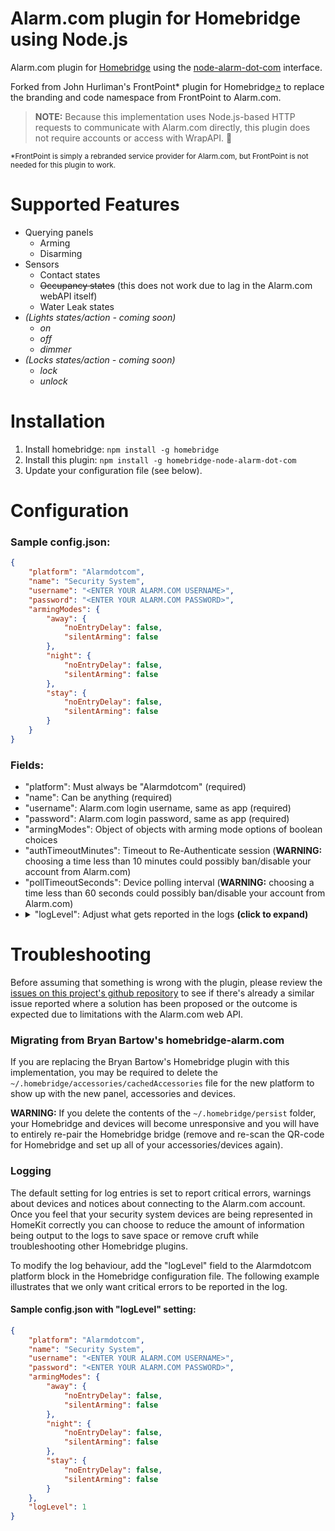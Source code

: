 # Alarm.com plugin for Homebridge using Node.js

Alarm.com plugin for [Homebridge](https://github.com/nfarina/homebridge) using the [node-alarm-dot-com](https://github.com/mkormendy/node-alarm-dot-com) interface.

Forked from John Hurliman's FrontPoint* plugin for Homebridge<small>[↗](https://github.com/jhurliman/homebridge-frontpoint)</small> to replace the branding and code namespace from FrontPoint to Alarm.com.

> **NOTE:** Because this implementation uses Node.js-based HTTP requests to communicate with Alarm.com directly, this plugin does not require accounts or access with WrapAPI. :tada:

<small>*FrontPoint is simply a rebranded service provider for Alarm.com, but FrontPoint is not needed for this plugin to work.</small>

# Supported Features

 * Querying panels
   * Arming
   * Disarming
 * Sensors
   * Contact states
   * <del>Occupancy states</del> (this does not work due to lag in the Alarm.com webAPI itself)
   * Water Leak states
 * *(Lights states/action - coming soon)*
   * *on*
   * *off*
   * *dimmer*
 * *(Locks states/action - coming soon)*
   * *lock*
   * *unlock*

# Installation

1. Install homebridge: `npm install -g homebridge`
2. Install this plugin: `npm install -g homebridge-node-alarm-dot-com`
3. Update your configuration file (see below).

# Configuration

### Sample config.json:


```json
{
    "platform": "Alarmdotcom",
    "name": "Security System",
    "username": "<ENTER YOUR ALARM.COM USERNAME>",
    "password": "<ENTER YOUR ALARM.COM PASSWORD>",
    "armingModes": {
        "away": {
            "noEntryDelay": false,
            "silentArming": false
        },
        "night": {
            "noEntryDelay": false,
            "silentArming": false
        },
        "stay": {
            "noEntryDelay": false,
            "silentArming": false
        }
    }
}
```
### Fields:

* "platform": Must always be "Alarmdotcom" (required)
* "name": Can be anything (required)
* "username": Alarm.com login username, same as app (required)
* "password": Alarm.com login password, same as app (required)
* "armingModes": Object of objects with arming mode options of boolean choices
* "authTimeoutMinutes": Timeout to Re-Authenticate session (**WARNING:** choosing a time less than 10 minutes could possibly ban/disable your account from Alarm.com)
* "pollTimeoutSeconds": Device polling interval (**WARNING:** choosing a time less than 60 seconds could possibly ban/disable your account from Alarm.com)
* <details><summary>"logLevel": Adjust what gets reported in the logs <strong>(click to expand)</strong></summary><ul><li>0 = NO LOG ENTRIES</li><li>1 = ONLY ERRORS</li><li>2 = ONLY WARNINGS and ERRORS</li><li><strong>3 = GENERAL NOTICES, ERRORS and WARNINGS (default)</strong></li><li>4 = VERBOSE (everything including )</li></ul></details>

# Troubleshooting

Before assuming that something is wrong with the plugin, please review the [issues on this project's github repository](https://github.com/mkormendy/homebridge-node-alarm-dot-com/issues?utf8=%E2%9C%93&q=sort%3Aupdated-desc+) to see if there's already a similar issue reported where a solution has been proposed or the outcome is expected due to limitations with the Alarm.com web API.

### Migrating from Bryan Bartow's homebridge-alarm.com

If you are replacing the Bryan Bartow's Homebridge plugin with this implementation, you may be required to delete the `~/.homebridge/accessories/cachedAccessories` file for the new platform to show up with the new panel, accessories and devices.

**WARNING:** If you delete the contents of the `~/.homebridge/persist` folder, your Homebridge and devices will become unresponsive and you will have to entirely re-pair the Homebridge bridge (remove and re-scan the QR-code for Homebridge and set up all of your accessories/devices again).

### Logging

The default setting for log entries is set to report critical errors, warnings about devices and notices about connecting to the Alarm.com account. Once you feel that your security system devices are being represented in HomeKit correctly you can choose to reduce the amount of information being output to the logs to save space or remove cruft while troubleshooting other Homebridge plugins.

To modify the log behaviour, add the "logLevel" field to the Alarmdotcom platform block in the Homebridge configuration file. The following example illustrates that we only want critical errors to be reported in the log.
#### Sample config.json with "logLevel" setting:
```json
{
    "platform": "Alarmdotcom",
    "name": "Security System",
    "username": "<ENTER YOUR ALARM.COM USERNAME>",
    "password": "<ENTER YOUR ALARM.COM PASSWORD>",
    "armingModes": {
        "away": {
            "noEntryDelay": false,
            "silentArming": false
        },
        "night": {
            "noEntryDelay": false,
            "silentArming": false
        },
        "stay": {
            "noEntryDelay": false,
            "silentArming": false
        }
    },
    "logLevel": 1
}
```
